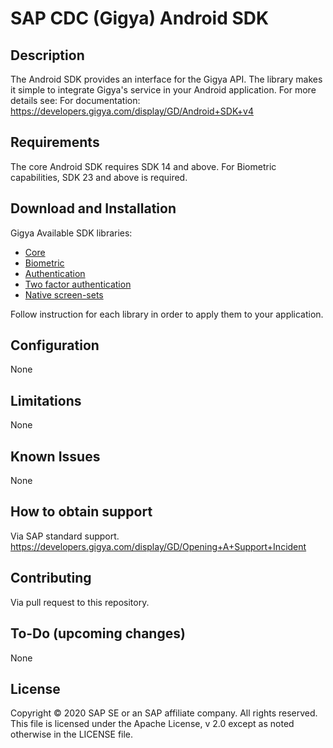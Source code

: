 # SAP CDC (Gigya) Android SDK

## Description
The Android SDK provides an interface for the Gigya API.
The library makes it simple to integrate Gigya's service in your Android application.
For more details see: For documentation: https://developers.gigya.com/display/GD/Android+SDK+v4

## Requirements
The core Android SDK requires SDK 14 and above.
For Biometric capabilities, SDK 23 and above is required.

## Download and Installation

Gigya Available SDK libraries:
* [Core](https://github.com/SAP/gigya-android-sdk/blob/master/sdk-core/README.md)
* [Biometric](https://github.com/SAP/gigya-android-sdk/blob/master/sdk-biometric/README.md)
* [Authentication](https://github.com/SAP/gigya-android-sdk/blob/master/sdk-auth/README.md)
* [Two factor authentication](https://github.com/SAP/gigya-android-sdk/blob/master/sdk-tfa/README.md)
* [Native screen-sets](https://github.com/SAP/gigya-nSS/blob/master/README.md)

Follow instruction for each library in order to apply them to your application.

## Configuration
None

## Limitations
None

## Known Issues
None

## How to obtain support
Via SAP standard support.
https://developers.gigya.com/display/GD/Opening+A+Support+Incident

## Contributing
Via pull request to this repository.

## To-Do (upcoming changes)
None

## License
Copyright © 2020 SAP SE or an SAP affiliate company. All rights reserved. This file is licensed under the Apache License, v 2.0 except as noted otherwise in the LICENSE file.
